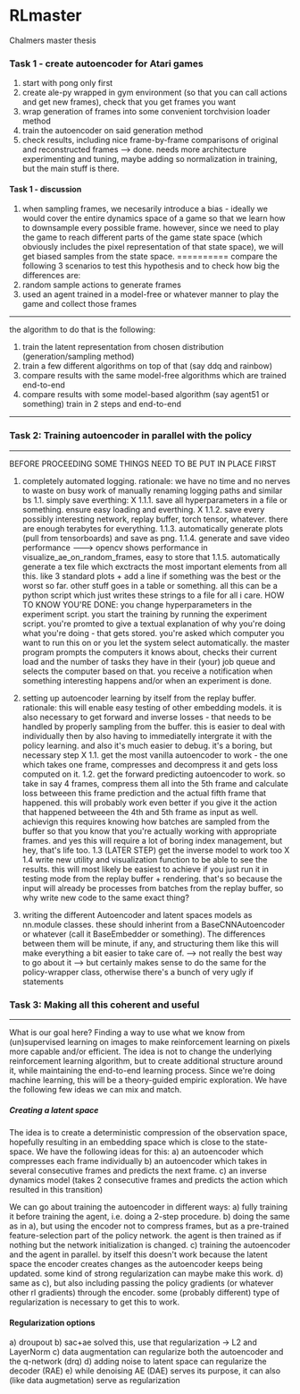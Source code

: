 # RLmaster
Chalmers master thesis 


### Task 1 - create autoencoder for Atari games
1. start with pong only first
2. create ale-py wrapped in gym environment (so that you can call actions and get new frames), check that you get frames you want
3. wrap generation of frames into some convenient torchvision loader method
4. train the autoencoder on said generation method
5. check results, including nice frame-by-frame comparisons of original and reconstructed frames
--> done. needs more architecture experimenting and tuning, maybe adding so normalization in training, but the main stuff is there.


#### Task 1 - discussion
1. when sampling frames, we necesarily introduce a bias - ideally we would cover the entire
dynamics space of a game so that we learn how to downsample every possible frame.
however, since we need to play the game to reach different parts of the game state space
(which obviously includes the pixel representation of that state space),
we will get biased samples from the state space. 
==========
compare the following 3 scenarios to test this hypothesis and to check how big the differences are:
1. random sample actions to generate frames
2. used an agent trained in a model-free or whatever manner to play the game and collect those frames
--------------
the algorithm to do that is the following:
1. train the latent representation from chosen distribution (generation/sampling method)
2. train a few different algorithms on top of that (say ddq and rainbow)
3. compare results with the same model-free algorithms which are trained end-to-end
4. compare results with some model-based algorithm (say agent51 or something) train in 2 steps and end-to-end

----------------------------------

### Task 2: Training autoencoder in parallel with the policy
-----------------------------------------------
BEFORE PROCEEDING SOME THINGS NEED TO BE PUT IN PLACE FIRST
1. completely automated logging.
rationale: we have no time and no nerves to waste on busy work of manually renaming logging paths and similar bs
1.1. simply save everthing:
X 1.1.1. save all hyperparameters in a file or something. ensure easy loading and everthing. 
X 1.1.2. save every possibly interesting network, replay buffer, torch tensor, whatever. there are enough terabytes for everything.
1.1.3. automatically generate plots (pull from tensorboards) and save as png. 
1.1.4. generate and save video performance 
		---> opencv shows performance in visualize_ae_on_random_frames, easy to store that
1.1.5. automatically generate a tex file which exctracts the most important elements from all this.
like 3 standard plots + add a line if something was the best or the worst so far. other stuff goes in a table
or something. all this can be a python script which just writes these strings to a file for all i care.
HOW TO KNOW YOU'RE DONE: you change hyperparameters in the experiment script.  you start the training by running
the experiment script.
you're promted to give a textual explanation of why you're doing what you're doing - that gets stored.
you're asked which computer you want to run this on or you let the system select automatically.
the master program prompts the computers it knows about, checks their current load and the number
of tasks they have in their (your) job queue and selects the computer based on that.
you receive a notification when something interesting happens and/or when an experiment is done.

2. setting up autoencoder learning by itself from the replay buffer.
rationale: this will enable easy testing of other embedding models. it is also necessary
to get forward and inverse losses - that needs to be handled by properly sampling from the buffer.
this is easier to deal with individually then by also having to immediatelly intergrate it
with the policy learning. and also it's much easier to debug. it's a boring, but necessary step
X 1.1. get the most vanilla autoencoder to work - the one which takes one frame, compresses and decompress
it and gets loss computed on it.
1.2. get the forward predicting autoencoder to work. so take in say 4 frames, compress them all into
the 5th frame and calculate loss betweeen this frame prediction and the actual fifth frame that happened.
this will probably work even better if you give it the action that happened betweeen the 4th and 5th frame
as input as well. 
achievign this requires knowing how batches are sampled
from the buffer so that you know that you're actually working with appropriate frames.
and yes this will require a lot of boring index management, but hey, that's life too.
1.3 (LATER STEP) get the inverse model to work too
X 1.4 write new utility and visualization function to be able to see the results.
this will most likely be easiest to achieve if you just run it in testing mode
from the replay buffer + rendering. that's so because the input will already be processes from 
batches from the replay buffer, so why write new code to the same exact thing?

3. writing the different Autoencoder and latent spaces models as nn.module classes.
these should inherint from a BaseCNNAutoencoder or whatever (call it BaseEmbedder or something).
The differences between them will be minute, if any, and structuring them like this
will make everything a bit easier to take care of.
--> not really the best way to go about it
--> but certainly makes sense to do the same for the policy-wrapper class,
	otherwise there's a bunch of very ugly if statements


### Task 3: Making all this coherent and useful
-----------------------------------------------
What is our goal here?
Finding a way to use what we know from (un)supervised learning on images
to make reinforcement learning on pixels more capable and/or efficient.
The idea is not to change the underlying reinforcement learning algorithm,
but to create additional structure around it, while maintaining the 
end-to-end learning process.
Since we're doing machine learning, this will be a theory-guided empiric exploration.
We have the following few ideas we can mix and match.

##### Creating a latent space
The idea is to create a deterministic compression of the observation space,
hopefully resulting in an embedding space which is close to the state-space.
We have the following ideas for this:
a) an autoencoder which compresses each frame individually
b) an autoencoder which takes in several consecutive frames and predicts the next frame.
c) an inverse dynamics model (takes 2 consecutive frames and predicts the action which resulted in this transition)

We can go about training the autoencoder in different ways:
a) fully training it before training the agent, i.e. doing a 2-step procedure.
b) doing the same as in a), but using the encoder not to compress frames, but as a pre-trained
feature-selection part of the policy network. the agent is then trained as if nothing but the
network initialization is changed.
c) training the autoencoder and the agent in parallel. by itself this doesn't work because
the latent space the encoder creates changes as the autoencoder keeps being updated.
some kind of strong regularization can maybe make this work.
d) same as c), but also including passing the policy gradients (or whatever other rl gradients)
through the encoder. some (probably different) type of regularization is necessary to get this to work.

#### Regularization options
a) droupout
b) sac+ae solved this, use that regularization -> L2 and LayerNorm
c) data augmentation can regularize both the autoencoder and the q-network (drq)
d) adding noise to latent space can regularize the decoder (RAE)
e) while denoising AE (DAE) serves its purpose, it can also (like data augmetation) serve as regularization
